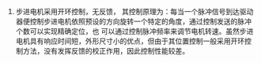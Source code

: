 
1. 步进电机采用开环控制，无反馈，
   其控制原理为：每当一个脉冲信号到达驱动器便控制步进电机依照预设的方向旋转一个特定的角度，通过控制发送的脉冲个数可以实现精确定位，也
可以通过控制脉冲频率来调节电机转速。虽然步进电机具有响应时间短，外形尺寸小的优点，但由于其位置控制一般采用开环控制方法，没有发挥反馈的校正作用，因此控制性能较差。